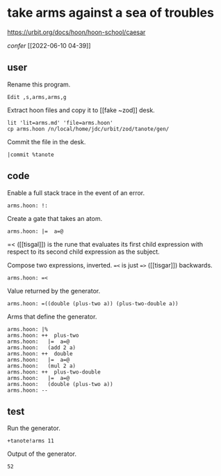 # take arms against a sea of troubles

https://urbit.org/docs/hoon/hoon-school/caesar

_confer_ [[2022-06-10 04-39]]

## user

Rename this program.

	Edit ,s,arms,arms,g

Extract hoon files and copy it to [[fake ~zod]] desk.

```shell
lit 'lit=arms.md' 'file=arms.hoon'
cp arms.hoon /n/local/home/jdc/urbit/zod/tanote/gen/
```

Commit the file in the desk.

```hoon
|commit %tanote
```

## code

Enable a full stack trace in the event of an error.

	arms.hoon: !:

Create a gate that takes an atom.

	arms.hoon: |=  a=@

=< ([[tisgal]]) is the rune that evaluates its first child expression with respect to its second child expression as the subject. 

Compose two expressions, inverted.  `=<` is just `=>` ([[tisgar]]) backwards.

	arms.hoon: =<

Value returned by the generator.

	arms.hoon: =((double (plus-two a)) (plus-two-double a))

Arms that define the generator.

	arms.hoon: |%
	arms.hoon: ++  plus-two
	arms.hoon:   |=  a=@
	arms.hoon:   (add 2 a)
	arms.hoon: ++  double
	arms.hoon:   |=  a=@
	arms.hoon:   (mul 2 a)
	arms.hoon: ++  plus-two-double
	arms.hoon:   |=  a=@
	arms.hoon:   (double (plus-two a))
	arms.hoon: --

## test

Run the generator.

```hoon
+tanote!arms 11
```

Output of the generator.

```shell-session
52
```

